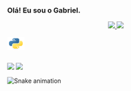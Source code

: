 ### Olá! Eu sou o Gabriel.

<div align="center">
  <a href="https://github.com/gabrielfgelain">
  <img height="180em" src="https://github-readme-stats.vercel.app/api?username=gabrielfgelain&show_icons=true&theme=merko&include_all_commits=true&count_private=true"/>
  <img height="180em" src="https://github-readme-stats.vercel.app/api/top-langs/?username=gabrielfgelain&layout=compact&langs_count=7&theme=merko"/>
</div>
<div style="display: inline_block"><br>
  <img align="center" alt="Rafa-Python" height="30" width="40" src="https://raw.githubusercontent.com/devicons/devicon/master/icons/python/python-original.svg">
</div>
  
  ##
 
<div> 
  <a href = "mailto:gabrielferreiragelain@gmail.com"><img src="https://img.shields.io/badge/-Gmail-%23333?style=for-the-badge&logo=gmail&logoColor=white" target="_blank"></a>
  <a href="https://www.linkedin.com/in/gabriel-gelain//" target="_blank"><img src="https://img.shields.io/badge/-LinkedIn-%230077B5?style=for-the-badge&logo=linkedin&logoColor=red" target="_blank"></a> 
 
  ![Snake animation](https://github.com/gabrielfgelain/gabrielfgelain/blob/output/github-contribution-grid-snake.svg)
 
</div>
